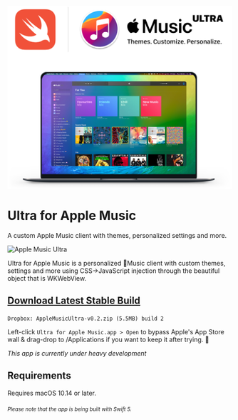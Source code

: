![Apple Music Ultra](Cover.jpg)

# Ultra for Apple Music
 A custom Apple Music client with themes, personalized settings and more.

![Apple Music Ultra](Cover.gif)

Ultra for Apple Music is a personalized Music client with custom themes, settings and more using CSS->JavaScript injection through the beautiful object that is WKWebView.

## [Download Latest Stable Build](https://www.dropbox.com/s/jejcp6kunp3qi2x/AppleMusicUltra-v0.2.zip?dl=0)
`Dropbox: AppleMusicUltra-v0.2.zip (5.5MB) build 2`

Left-click `Ultra for Apple Music.app > Open` to bypass Apple's App Store wall & drag-drop to /Applications if you want to keep it after trying. 🤗

<i>This app is currently under heavy development</i>

## Requirements
Requires macOS 10.14 or later.

<sub><i>Please note that the app is being built with Swift 5.</i></sub>
